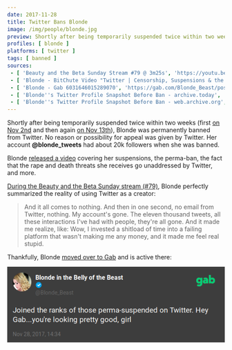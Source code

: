 ```yaml
---
date: 2017-11-28
title: Twitter Bans Blonde
image: /img/people/blonde.jpg
preview: Shortly after being temporarily suspended twice within two weeks
profiles: [ blonde ]
platforms: [ twitter ]
tags: [ banned ]
sources:
 - [ 'Beauty and the Beta Sunday Stream #79 @ 3m25s', 'https://youtu.be/6mq65f2Tpzk?t=205' ]
 - [ 'Blonde - BitChute Video "Twitter | Censorship, Suspensions & the Future"', 'https://www.bitchute.com/video/JC0oI3dxfglk/' ]
 - [ 'Blonde - Gab 6031646015289070', 'https://gab.com/Blonde_Beast/posts/6031646015289070' ]
 - [ 'Blonde''s Twitter Profile Snapshot Before Ban - archive.today', 'https://archive.is/2JHJt' ]
 - [ 'Blonde''s Twitter Profile Snapshot Before Ban - web.archive.org', 'https://web.archive.org/web/20171124222513/https://twitter.com/Blondes_tweets' ]
---
```


Shortly after being temporarily suspended twice within two weeks (first [on Nov 2nd](/events/twitter-suspends-blonde-for-banter/) and then again [on Nov 13th](/events/twitter-suspends-blonde-for-tweeting-about-statistics/)), Blonde was permanently banned from Twitter.
No reason or possibility for appeal was given by Twitter.
Her account **@blonde_tweets** had about 20k followers when she was banned.

Blonde [released a video](https://www.bitchute.com/video/JC0oI3dxfglk/) covering her suspensions, the perma-ban, the fact that the rape and death threats she receives go unaddressed by Twitter, and more.

[During the Beauty and the Beta Sunday stream (#79)](https://youtu.be/6mq65f2Tpzk?t=205), Blonde perfectly summarized the reality of using Twitter as a creator:
> And it all comes to nothing. And then in one second, no email from Twitter, nothing. My account's gone.
> The eleven thousand tweets, all these interactions I've had with people, they're all gone.
> And it made me realize, like: Wow, I invested a shitload of time into a failing platform that wasn't making me any money, and it made me feel real stupid.

Thankfully, Blonde [moved over to Gab](https://gab.com/Blonde_Beast) and is active there:

[![Blonde Announces Her Twitter Ban on Gab](Blonde_Beast@6031646015289070.png)](https://gab.com/Blonde_Beast/posts/6031646015289070)

